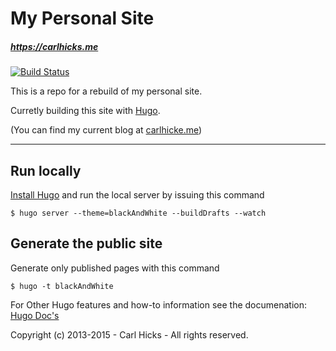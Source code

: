 # My Personal Site
##### https://carlhicks.me

[![Build Status](https://semaphoreci.com/api/v1/projects/6b75b67a-b199-41bc-9844-41a2303fdc17/493481/badge.svg)](https://semaphoreci.com/hicksca/carlhicksdotme)

This is a repo for a rebuild of my personal site.

Curretly building this site with [Hugo](http://gohugo.io).

(You can find my current blog at [carlhicke.me](http://carlhicks.me))

---

## Run locally

[Install Hugo](http://gohugo.io/overview/installing/) and run the local server by issuing this command
```
$ hugo server --theme=blackAndWhite --buildDrafts --watch
```

## Generate the public site

Generate only published pages with this command
```
$ hugo -t blackAndWhite
```

For Other Hugo features and how-to information see the documenation: [Hugo Doc's](http://gohugo.io/overview/introduction/)

Copyright (c) 2013-2015 - Carl Hicks - All rights reserved.
